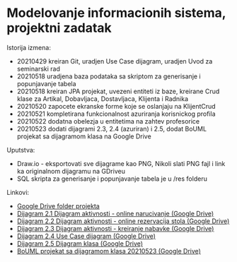 # Modelovanje informacionih sistema, projektni zadatak

Istorija izmena:

- 20210429 kreiran Git, uradjen Use Case dijagram, uradjen Uvod za seminarski rad
- 20210518 uradjena baza podataka sa skriptom za generisanje i popunjavanje tabela
- 20210518 kreiran JPA projekat, uvezeni entiteti iz baze, kreirane Crud klase za Artikal, Dobavljaca, Dostavljaca, Klijenta i Radnika
- 20210520 zapocete ekranske forme koje se oslanjaju na KlijentCrud
- 20210521 kompletirana funkcionalnost azuriranja korisnickog profila
- 20210522 dodatna obelezja u entitetima na zahtev profesorice
- 20210523 dodati dijagrami 2.3, 2.4 (azuriran) i 2.5, dodat BoUML projekat sa dijagramom klasa na Google Drive

Uputstva:

- Draw.io - eksportovati sve dijagrame kao PNG, Nikoli slati PNG fajl i link ka originalnom dijagramu na GDriveu
- SQL skripta za generisanje i popunjavanje tabela je u /res folderu

Linkovi:
- [Google Drive folder projekta](https://drive.google.com/file/d/1vmfMTnNoMf_XlC45kIsL8_qhS_Zuq8jP/view?usp=sharing)
- [Dijagram 2.1 Dijagram aktivnosti - online narucivanje (Google Drive)](https://drive.google.com/drive/folders/17IEi5ck91PqFXE3m_CiuAWPdmd4RWE0I?usp=sharing)
- [Dijagram 2.2 Dijagram aktivnosti - online rezervacija stola (Google Drive)](https://drive.google.com/file/d/1-o4DRpnMsXfJBzCH5rI9WD9dApQptFgq/view?usp=sharing)
- [Dijagram 2.3 Dijagram aktivnosti - kreiranje nabavke (Google Drive)](https://drive.google.com/file/d/1bF7o2_Rtpu3fYuGG1wiHppttqU8kjU85/view?usp=sharing)
- [Dijagram 2.4 Use Case dijagram (Google Drive)](https://drive.google.com/file/d/1flkcqUvtXSsec-ivrmbcC9Aotp9bgvz7/view?usp=sharing)
- [Dijagram 2.5 Dijagram klasa (Google Drive)](https://drive.google.com/file/d/1sTDNpQnLhak3-dh8lDcsPYU5Q7x2XYOc/view?usp=sharing)
- [BoUML projekat sa dijagramom klasa 20210523 (Google Drive)](https://drive.google.com/file/d/1W9UiVVdD-LMwYNMgyWnsMdxvnOZsx7zl/view?usp=sharing)